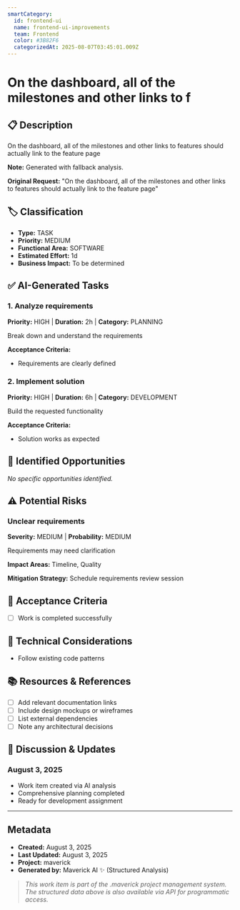 ```yaml
---
smartCategory:
  id: frontend-ui
  name: frontend-ui-improvements
  team: Frontend
  color: #3B82F6
  categorizedAt: 2025-08-07T03:45:01.009Z
---
```




# On the dashboard, all of the milestones and other links to f

## 📋 Description
On the dashboard, all of the milestones and other links to features should actually link to the feature page

**Note:** Generated with fallback analysis.

**Original Request:** "On the dashboard, all of the milestones and other links to features should actually link to the feature page"

## 🏷️ Classification
- **Type:** TASK
- **Priority:** MEDIUM
- **Functional Area:** SOFTWARE
- **Estimated Effort:** 1d
- **Business Impact:** To be determined



## ✅ AI-Generated Tasks

### 1. Analyze requirements
**Priority:** HIGH | **Duration:** 2h | **Category:** PLANNING

Break down and understand the requirements

**Acceptance Criteria:**
- Requirements are clearly defined



### 2. Implement solution
**Priority:** HIGH | **Duration:** 6h | **Category:** DEVELOPMENT

Build the requested functionality

**Acceptance Criteria:**
- Solution works as expected




## 🚀 Identified Opportunities

_No specific opportunities identified._

## ⚠️ Potential Risks

### Unclear requirements
**Severity:** MEDIUM | **Probability:** MEDIUM

Requirements may need clarification

**Impact Areas:** Timeline, Quality

**Mitigation Strategy:** Schedule requirements review session


## 🎯 Acceptance Criteria

- [ ] Work is completed successfully

## 🔧 Technical Considerations

- Follow existing code patterns

## 📚 Resources & References
- [ ] Add relevant documentation links
- [ ] Include design mockups or wireframes  
- [ ] List external dependencies
- [ ] Note any architectural decisions

## 💬 Discussion & Updates

### August 3, 2025
- Work item created via AI analysis
- Comprehensive planning completed
- Ready for development assignment

---

## Metadata
- **Created:** August 3, 2025
- **Last Updated:** August 3, 2025
- **Project:** maverick
- **Generated by:** Maverick AI ✨ (Structured Analysis)

> _This work item is part of the .maverick project management system. The structured data above is also available via API for programmatic access._
